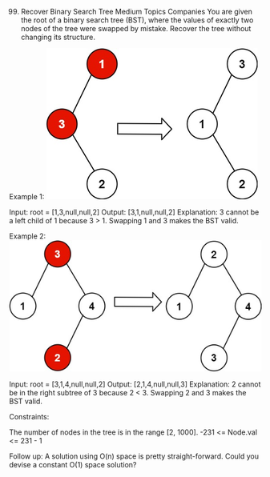 99. Recover Binary Search Tree
    Medium
    Topics
    Companies
    You are given the root of a binary search tree (BST), where the values of exactly two nodes of the tree were swapped by mistake. Recover the tree without changing its structure.



Example 1:
![](./res/img/recover1.jpg)

Input: root = [1,3,null,null,2]
Output: [3,1,null,null,2]
Explanation: 3 cannot be a left child of 1 because 3 > 1. Swapping 1 and 3 makes the BST valid.


Example 2:
![](./res/img/recover2.jpg)

Input: root = [3,1,4,null,null,2]
Output: [2,1,4,null,null,3]
Explanation: 2 cannot be in the right subtree of 3 because 2 < 3. Swapping 2 and 3 makes the BST valid.


Constraints:

The number of nodes in the tree is in the range [2, 1000].
-231 <= Node.val <= 231 - 1


Follow up: A solution using O(n) space is pretty straight-forward. Could you devise a constant O(1) space solution?